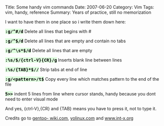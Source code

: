 Title: Some handy vim commands
Date: 2007-06-20
Category: Vim
Tags: vim, handy, reference
Summary: Years of practice, still no memorization





I want to have them in one place so i write them down here:

<span style="background-color:#ddffdd;color:#000000;font-weight:bold;"><tt>:g/^#/d</tt></span> Delete all lines that begins with #

<span style="background-color:#ddffdd;color:#000000;font-weight:bold;"><tt>:g/^$/d</tt></span> Delete all lines that are empty and contain no tabs

<span style="background-color:#ddffdd;color:#000000;font-weight:bold;"><tt>:g/^\s*$/d</tt></span> Delete all lines that are empty

<span style="background-color:#ddffdd;color:#000000;font-weight:bold;"><tt>:%s/$/{ctrl-V}{CR}/g</tt></span> Inserts blank line between lines <span style="background-color:#ddffdd;color:#000000;font-weight:bold;"></span>

<span style="background-color:#ddffdd;color:#000000;font-weight:bold;"><tt>:%s/{TAB}*$//</tt></span> Strip tabs at end of line

<span style="background-color:#ddffdd;color:#000000;font-weight:bold;"><tt>:g/&lt;pattern&gt;/t$</tt></span> Copy every line which matches pattern to the end of  the file

<span style="background-color:#ddffdd;color:#000000;font-weight:bold;"><tt>5&gt;&gt;</tt></span> indent 5 lines from line where cursor stands, handy because you dont need to enter visual mode

And yes, {ctrl-V},{CR} and {TAB} means you have to press it, not to type it.

Credits go to <a href="http://gentoo-wiki.com/HOWTO_VIM" title="vim howto" target="_blank">gentoo- wiki.com</a>, <a href="http://www.yolinux.com/TUTORIALS/LinuxTutorialAdvanced_vi.html" title="vim tips" target="_blank">yolinux.com</a> and <a href="http://www.int-x.org/doku.php?id=tipps:vimtipps" title="vim tips" target="_blank">www.int-x.org</a>